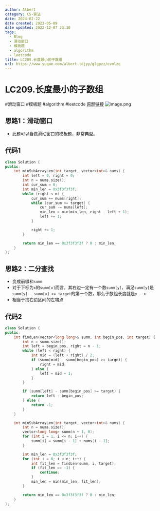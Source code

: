 ```yaml
---
author: Albert
category: CS-算法
date: 2024-02-22
date created: 2023-05-09
date updated: 2022-12-07 23:10
tags:
  - Blog
  - 滑动窗口
  - 模板题
  - algorithm
  - leetcode
title: LC209.长度最小的子数组
url: https://www.yuque.com/albert-tdjyy/glgpzz/evmlzq
---
```


# LC209.长度最小的子数组

#滑动窗口 #模板题 #algorithm #leetcode
[原题链接](https://leetcode.cn/problems/minimum-size-subarray-sum/)
![image.png](http://img-blog-01.oss-cn-shanghai.aliyuncs.com/img/2022-11-27-192805.png)

## 思路1：滑动窗口

- 此题可以当做滑动窗口的模板题，非常典型。

## 代码1

```cpp
class Solution {
public:
    int minSubArrayLen(int target, vector<int>& nums) {
        int left = 0, right = 0;
        int n = nums.size();
        int cur_sum = 0;
        int min_len = 0x3f3f3f3f;
        while (right < n) {
            cur_sum += nums[right];
            while (cur_sum >= target) {
                cur_sum -= nums[left];
                min_len = min(min_len, right - left + 1);
                left += 1;
            }

            right += 1;
        }

        return min_len == 0x3f3f3f3f ? 0 : min_len;
    }
};
```

## 思路2：二分查找

- 变成前缀和`summ`
- 对于下标为`x`的`summ[x]`而言，其右边一定有一个数`summ[y]`，满足`summ[y]`是`summ[y] - summ[x] >= target`的第一个数，那么子数组长度就是`y - x`
- 相当于找右边区间的左端点

## 代码2

```cpp
class Solution {
public:
    int findLen(vector<long long>& summ, int begin_pos, int target) {
        int n = summ.size();
        int left = begin_pos, right = n - 1;
        while (left < right) {
            int mid = (left + right) / 2;
            if (summ[mid] - summ[begin_pos] >= target) {
                right = mid;
            } else {
                left = mid + 1;
            }
        }

        if (summ[left] - summ[begin_pos] >= target) {
            return left - begin_pos;
        } else {
            return -1;
        }
    }

    int minSubArrayLen(int target, vector<int>& nums) {
        int n = nums.size();
        vector<long long> summ(n + 1, 0);
        for (int i = 1; i <= n; i++) {
            summ[i] = summ[i - 1] + nums[i - 1];
        }

        int min_len = 0x3f3f3f3f;
        for (int i = 0; i < n; i++) {
            int fit_len = findLen(summ, i, target);
            if (fit_len == -1) {
                continue;
            }
            min_len = min(min_len, fit_len);
        }

        return min_len == 0x3f3f3f3f ? 0 : min_len;
    }
};
```
